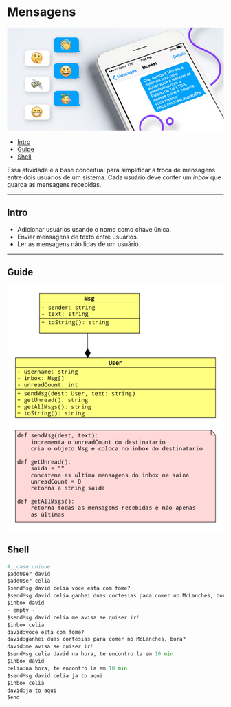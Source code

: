 # Mensagens

![cover](cover.jpg)

[](toc)

- [Intro](#intro)
- [Guide](#guide)
- [Shell](#shell)
[](toc)

Essa atividade é a base conceitual para simplificar a troca de mensagens entre dois usuários de um sistema. Cada usuário deve conter um _inbox_ que guarda as mensagens recebidas.

***

## Intro

- Adicionar usuários usando o nome como chave única.
- Enviar mensagens de texto entre usuários.
- Ler as mensagens não lidas de um usuário.

***

## Guide

![diagrama](diagrama.png)

## Shell

```python
#__case unique
$addUser david
$addUser celia
$sendMsg david celia voce esta com fome?
$sendMsg david celia ganhei duas cortesias para comer no McLanches, bora?
$inbox david
- empty -
$sendMsg david celia me avisa se quiser ir!
$inbox celia
david:voce esta com fome?
david:ganhei duas cortesias para comer no McLanches, bora?
david:me avisa se quiser ir!
$sendMsg celia david na hora, te encontro la em 10 min
$inbox david
celia:na hora, te encontro la em 10 min
$sendMsg david celia ja to aqui
$inbox celia
david:ja to aqui
$end
```
